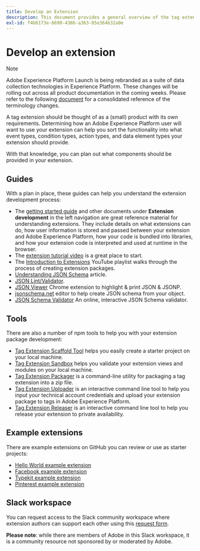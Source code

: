 ```yaml
---
title: Develop an Extension
description: This document provides a general overview of the tag extension development process with links to further documentation for more detailed processes.
exl-id: f4b6173e-6690-438b-a363-05e364b32a0e
---
```

# Develop an extension

>[!NOTE]
>
>Adobe Experience Platform Launch is being rebranded as a suite of data collection technologies in Experience Platform. These changes will be rolling out across all product documentation in the coming weeks. Please refer to the following [document](../../launch-term-updates.md) for a consolidated reference of the terminology changes.

A tag extension should be thought of as a (small) product with its own requirements. Determining how an Adobe Experience Platform user will want to use your extension can help you sort the functionality into what event types, condition types, action types, and data element types your extension should provide.

With that knowledge, you can plan out what components should be provided in your extension.

## Guides

With a plan in place, these guides can help you understand the extension development process:

* The [getting started guide](../getting-started.md) and other documents under **Extension development** in the left navigation are great reference material for understanding extensions. They include details on what extensions can do, how user information is stored and passed between your extension and Adobe Experience Platform, how your code is bundled into libraries, and how your extension code is interpreted and used at runtime in the browser.
* The [extension tutorial video](https://youtu.be/rxjtC9o4rl0) is a great place to start.
* The [Introduction to Extensions](https://www.youtube.com/playlist?list=PLOdw8u2F8CIgynzKrPEwCPuDxzHW1WP5m) YouTube playlist walks through the process of creating extension packages.
* [Understanding JSON Schema](https://spacetelescope.github.io/understanding-json-schema/index.html#) article.
* [JSON Lint/Validator](http://jsonlint.com/).
* [JSON Viewer](https://chrome.google.com/webstore/detail/json-viewer/gbmdgpbipfallnflgajpaliibnhdgobh) Chrome extension to highlight & print JSON & JSONP.
* [jsonschema.net](https://jsonschema.net/#/editor) editor to help create JSON schema from your object.
* [JSON Schema Validator](http://www.jsonschemavalidator.net/) An online, interactive JSON Schema validator.

## Tools

There are also a number of npm tools to help you with your extension package development:

* [Tag Extension Scaffold Tool](https://www.npmjs.com/package/@adobe/reactor-scaffold) helps you easily create a starter project on your local machine.
* [Tag Extension Sandbox](https://www.npmjs.com/package/@adobe/reactor-sandbox) helps you validate your extension views and modules on your local machine.
* [Tag Extension Packager](https://www.npmjs.com/package/@adobe/reactor-packager) is a command-line utility for packaging a tag extension into a zip file.
* [Tag Extension Uploader](https://www.npmjs.com/package/@adobe/reactor-uploader) is an interactive command line tool to help you input your technical account credentials and upload your extension package to tags in Adobe Experience Platform.
* [Tag Extension Releaser](https://www.npmjs.com/package/@adobe/reactor-releaser) is an interactive command line tool to help you release your extension to private availability.

## Example extensions

There are example extensions on GitHub you can review or use as starter projects:

* [Hello World example extension](https://github.com/adobe/reactor-helloworld-extension)
* [Facebook example extension](https://github.com/Adobe-Marketing-Cloud-Activation/extension-facebookpixel)
* [Typekit example extension](https://github.com/jeffchasin/extension-typekit)
* [Pinterest example extension](https://github.com/jeffchasin/extension-pinterest)

## Slack workspace

You can request access to the Slack community workspace where extension authors can support each other using this [request form](http://join.launchdevelopers.chat).

**Please note**: while there are members of Adobe in this Slack workspace, it is a community resource not sponsored by or moderated by Adobe.
